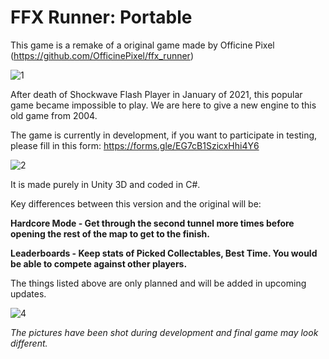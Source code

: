 # FFX Runner: Portable
This game is a remake of a original game made by Officine Pixel
(https://github.com/OfficinePixel/ffx_runner)

![1](https://user-images.githubusercontent.com/60174217/196503445-46babcc6-7566-4add-93ec-c9c34130c549.png)

After death of Shockwave Flash Player in January of 2021, this popular game became impossible to play. We are here to give a new engine to this old game from 2004.

The game is currently in development,
if you want to participate in testing, please fill in this form: https://forms.gle/EG7cB1SzicxHhi4Y6

![2](https://user-images.githubusercontent.com/60174217/196505680-d098d509-843b-4df6-a896-f1454959758a.png)

It is made purely in Unity 3D and coded in C#.

Key differences between this version and the original will be:

**Hardcore Mode - Get through the second tunnel more times before opening the rest of the map to get to the finish.**

**Leaderboards - Keep stats of Picked Collectables, Best Time. You would be able to compete against other players.**

The things listed above are only planned and will be added in upcoming updates.

![4](https://user-images.githubusercontent.com/60174217/196507339-245726e7-b309-4588-aaa6-9888d919dddb.png)

*The pictures have been shot during development and final game may look different.*
